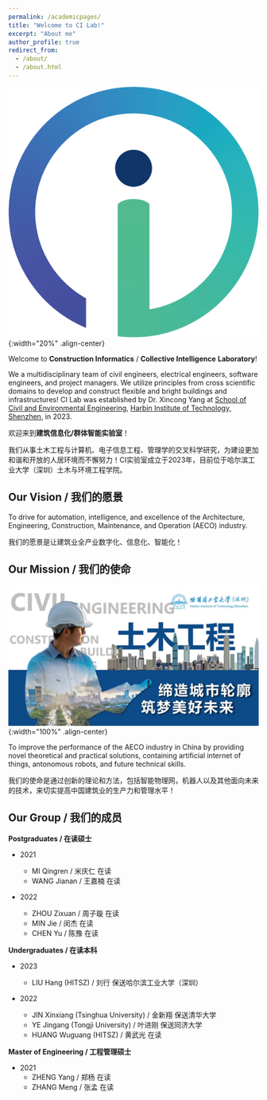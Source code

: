 ```yaml
---
permalink: /academicpages/
title: "Welcome to CI Lab!"
excerpt: "About me"
author_profile: true
redirect_from: 
  - /about/
  - /about.html
---
```


![cilab-logo](/images/pages/about/cilab-logo.png){:width="20%" .align-center}

Welcome to **Construction Informatics** / **Collective Intelligence** **Laboratory**!

We a multidisciplinary team of civil engineers, electrical engineers, software engineers, and project managers. We utilize principles from cross scientific domains to develop and construct flexible and bright buildings and infrastructures! CI Lab was established by Dr. Xincong Yang at [School of Civil and Environmental Engineering](http://sce.hitsz.edu.cn/), [Harbin Institute of Technology, Shenzhen](https://www.hitsz.edu.cn/index.html), in 2023.

欢迎来到**建筑信息化/群体智能实验室**！

我们从事土木工程与计算机、电子信息工程、管理学的交叉科学研究，为建设更加和谐和开放的人居环境而不懈努力！CI实验室成立于2023年，目前位于哈尔滨工业大学（深圳）土木与环境工程学院。

Our Vision / 我们的愿景
-----
To drive for automation, intelligence, and excellence of the Architecture, Engineering, Construction, Maintenance, and Operation (AECO) industry.

我们的愿景是让建筑业全产业数字化、信息化、智能化！

Our Mission / 我们的使命
-----

![ce-welcome](/images/pages/about/ce-welcome.jpg){:width="100%" .align-center}

To improve the performance of the AECO industry in China by providing novel theoretical and practical solutions, containing artificial internet of things, antonomous robots, and future technical skills.

我们的使命是通过创新的理论和方法，包括智能物理网，机器人以及其他面向未来的技术，来切实提高中国建筑业的生产力和管理水平！

Our Group / 我们的成员
-----

**Postgraduates / 在读硕士**

- 2021
  - MI Qingren / 米庆仁 在读
  - WANG Jianan / 王嘉楠 在读

- 2022
  - ZHOU Zixuan / 周子璇 在读
  - MIN Jie / 闵杰 在读
  - CHEN Yu / 陈豫 在读

**Undergraduates / 在读本科**

- 2023
  - LIU Hang (HITSZ) / 刘行 保送哈尔滨工业大学（深圳）

- 2022
  - JIN Xinxiang (Tsinghua University) / 金新翔 保送清华大学
  - YE Jingang (Tongji University) / 叶进刚 保送同济大学
  - HUANG Wuguang (HITSZ) / 黄武光 在读

**Master of Engineering / 工程管理硕士**

- 2021
  - ZHENG Yang / 郑杨 在读
  - ZHANG Meng / 张孟 在读

